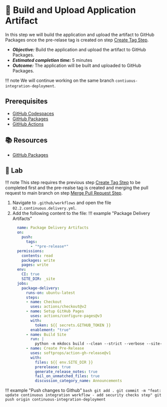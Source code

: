 # :test_tube: Build and Upload Application Artifact

In this step we will build the application and upload the artifact to GitHub Packages once the pre-relase tag is created on step [Create Tag Step](./01.md).

- _**Objective:**_ Build the application and upload the artifact to GitHub Packages.
- _**Estimated completion time:**_ 5 minutes
- _**Outcome:**_ The application will be built and uploaded to GitHub Packages.

!!! note
We will continue working on the same branch `contiuous-integration-deployment`.

## Prerequisites

- [GitHub Codespaces](#)
- [GitHub Packages](#)
- [GitHub Actions](#)

## :books: Resources

- [GitHub Packages](https://docs.github.com/en/packages/guides/about-github-container-registry)

## :pencil: Lab

!!! note
This step requires the previous step [Create Tag Step](./01.md) to be completed first and the pre-realse tag is created and merging the pull request to main branch on step [Merge Pull Request Step](./04.md).

1. Navigate to `.github/workflows` and open the file `02.2.continuous.delivery.yml`.
2. Add the following content to the file:
!!! example "Package Delivery Artifacts"
      ``` yaml
        name: Package Delivery Artifacts
        on:
          push:
            tags:
              - "*pre-release*"
        permissions:
          contents: read
          packages: write
          pages: write
        env:
          CI: true
          SITE_DIR: _site
        jobs:
          package-delivery:
            runs-on: ubuntu-latest
            steps:
            - name: Checkout
              uses: actions/checkout@v2
            - name: Setup GitHub Pages
              uses: actions/configure-pages@v3
              with:
                token: ${{ secrets.GITHUB_TOKEN }}
              enablement: "true"
            - name: Build Site
              run: |
                python -m mkdocs build --clean --strict --verbose --site-dir '${{ env.SITE_DIR }}'
            - name: Create Pre-Release
              uses: softprops/action-gh-release@v1
              with:
                files: ${{ env.SITE_DIR }}
                prerelease: true
                generate_release_notes: true
                fail_on_unmatched_files: true
                discussion_category_name: Announcements
      ```
!!! example "Push changes to Github"
       ``` bash
       git add .
       git commit -m "feat: update continuous integration workflow - add security checks step"
       git push origin continuous-integration-deployment
       ```
